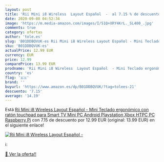 ```yaml
---
layout: post
title: 'Rii Mini i8 Wireless  Layout Español  -  al 7.15 % de descuento'
date: 2020-09-08 04:52:34
image: 'https://m.media-amazon.com/images/I/51Q+XRY4KrL._SL400_.jpg'
comments: true
category: ofertas
author: 'tole.es'
slug: 'B01DDBQVUK-es Rii Mini i8 Wireless Layout Español - Mini Teclado...'
sku: 'B01DDBQVUK-es'
actualPrice: 12.99 EUR
currency: EUR
price: 12.99
comparePrice: 13.99 EUR
prodname: 'Rii Mini i8 Wireless  Layout Español  - Mini Teclado ergonómico con ratón touchpad para Smart TV  Mini PC Android  Playstation  Xbox  HTPC  PC  Raspberry Pi'
country: 'es'
flag: '🇪🇸'
brand: ''
buyurl: 'https://www.amazon.es/dp/B01DDBQVUK/?tag=tolees-21'
descuento: '7.15'
average: '14.19'
---
```


Está [Rii Mini i8 Wireless  Layout Español  - Mini Teclado ergonómico con ratón touchpad para Smart TV  Mini PC Android  Playstation  Xbox  HTPC  PC  Raspberry Pi](https://www.amazon.es/dp/B01DDBQVUK/?tag=tolees-21) con 7.15 de descuento por 12.99 EUR (original: 13.99 EUR) en el siguiente enlace!

[![Rii Mini i8 Wireless  Layout Español  - ](https://m.media-amazon.com/images/I/51Q+XRY4KrL._SL400_.jpg)](https://www.amazon.es/dp/B01DDBQVUK/?tag=tolees-21)

ℹ️:


[🛒 Ver la oferta!!](https://www.amazon.es/dp/B01DDBQVUK/?tag=tolees-21)
